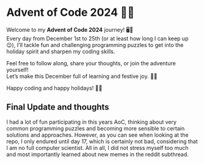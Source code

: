 # Advent of Code 2024 🎄✨

Welcome to my **Advent of Code 2024** journey! 🖥️🚀  
Every day from December 1st to 25th (or at least how long I can keep up :wink:), I'll tackle fun and challenging programming puzzles to get into the holiday spirit and sharpen my coding skills.  

Feel free to follow along, share your thoughts, or join the adventure yourself!  
Let’s make this December full of learning and festive joy. 🌟🎁  

Happy coding and happy holidays! 🎅🎄

## Final Update and thoughts
I had a lot of fun participating in this years AoC, thinking about very common programming puzzles and becoming more sensible to certain solutions and approaches. However, as you can see when looking at the repo, I only endured until day 17, which is certainly not bad, considering that I am no full computer scientist. 
All in all, I did not stress myself too much and most importantly learned about new memes in the reddit subthread.
